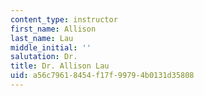 ```yaml
---
content_type: instructor
first_name: Allison
last_name: Lau
middle_initial: ''
salutation: Dr.
title: Dr. Allison Lau
uid: a56c7961-8454-f17f-9979-4b0131d35808
---
```

